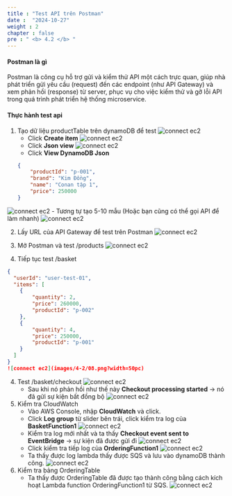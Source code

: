 ```yaml
---
title : "Test API trên Postman"
date :  "2024-10-27" 
weight : 2 
chapter : false
pre : " <b> 4.2 </b> "
---
```


#### Postman là gì
Postman là công cụ hỗ trợ gửi và kiểm thử API một cách trực quan, giúp nhà phát triển gửi yêu cầu (request) đến các endpoint (như API Gateway) và xem phản hồi (response) từ server, phục vụ cho việc kiểm thử và gỡ lỗi API trong quá trình phát triển hệ thống microservice.

#### Thực hành test api
1. Tạo dữ liệu productTable trên dynamoDB để test
![connect ec2](images/4-2/01.png?width=50pc)
    - Click **Create item**
![connect ec2](images/4-2/02.png?width=50pc)
    - Click **Json view**
![connect ec2](images/4-2/03.png?width=50pc)
    - Click **View DynamoDB Json**
    ```json
    {
        "productId": "p-001",
        "brand": "Kim Đồng",
        "name": "Conan tập 1",
        "price": 250000
    }
    ```
![connect ec2](images/4-2/04.png?width=50pc)
    - Tương tự tạo 5-10 mẫu (Hoặc bạn cũng có thể gọi API để làm nhanh)
![connect ec2](images/4-2/05.png?width=50pc)

2. Lấy URL của API Gateway để test trên Postman
![connect ec2](images/4-2/06.png?width=50pc)

3. Mở Postman và test /products
![connect ec2](images/4-2/07.png?width=50pc)

4. Tiếp tục test /basket
```json
{
  "userId": "user-test-01",
  "items": [
    {
        "quantity": 2,
        "price": 260000,
        "productId": "p-002"
    },
    {
        "quantity": 4,
        "price": 250000,
        "productId": "p-001"
    }
  ]
}
![connect ec2](images/4-2/08.png?width=50pc)
```

4. Test /basket/checkout
![connect ec2](images/4-2/08.png?width=50pc)
    - Sau khi nó phản hồi như thế này **Checkout processing started** -> nó đã gửi sự kiện bất đồng bộ
    ![connect ec2](images/4-2/09.png?width=50pc)
5. Kiểm tra CloudWatch
    - Vào AWS Console, nhập **CloudWatch** và click.
    - Click **Log group** từ slider bên trái, click kiểm tra log của **BasketFunction1**
    ![connect ec2](images/4-2/10.png?width=50pc)
    - Kiểm tra log mới nhất và ta thấy **Checkout event sent to EventBridge** -> sự kiện đã được gửi đi
    ![connect ec2](images/4-2/11.png?width=50pc)
    - Click kiểm tra tiếp log của **OrderingFunction1**
    ![connect ec2](images/4-2/12.png?width=50pc)
    - Ta thấy được log lambda thấy được SQS và lưu vào dynamoDB thành công.
    ![connect ec2](images/4-2/13.png?width=50pc)
6. Kiểm tra bảng OrderingTable 
    - Ta thấy được OrderingTable đã được tạo thành công bằng cách kích hoạt Lambda function OrderingFunction1 từ SQS.
![connect ec2](images/4-2/14.png?width=50pc)

